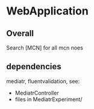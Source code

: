 # WebApplication

## Overall

Search [MCN] for all mcn noes

## dependencies

mediatr, fluentvalidation, see:
- MediatrController
- files in MediatrExperiment/
